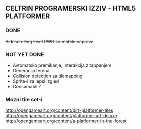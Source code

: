 ## CELTRIN PROGRAMERSKI IZZIV - HTML5 PLATFORMER
### DONE
~~Sidescrolling level~~
~~RWD za mobile naprave~~
   
### NOT YET DONE
* Avtomatsko premikanje, interakcija z tappanjem 
* Generacija terena
* Collision detection za tilemapping
* Sprite-i za lepsi izgled
* Consumabli ?

### Mozni tile set-i
http://opengameart.org/content/dirt-platformer-tiles
http://opengameart.org/content/platformer-art-deluxe
http://opengameart.org/content/a-platformer-in-the-forest
